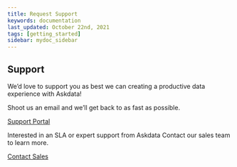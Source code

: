 ```yaml
---
title: Request Support
keywords: documentation
last_updated: October 22nd, 2021
tags: [getting_started]
sidebar: mydoc_sidebar
---
```


## Support

We’d love to support you as best we can creating a productive data experience with Askdata!

Shoot us an email and we’ll get back to as fast as possible.

<form action="https://askdata.atlassian.net/servicedesk/customer/portal/4">
  <a class="btn btn-outline-primary" href="https://askdata.atlassian.net/servicedesk/customer/portal/4">Support Portal</a>
</form>

Interested in an SLA or expert support from Askdata Contact our sales team to learn more.

<form action="https://www.askdata.com/contact-us">
  <a class="btn btn-outline-primary" href="https://www.askdata.com/contact-us">Contact Sales</a>
</form>
